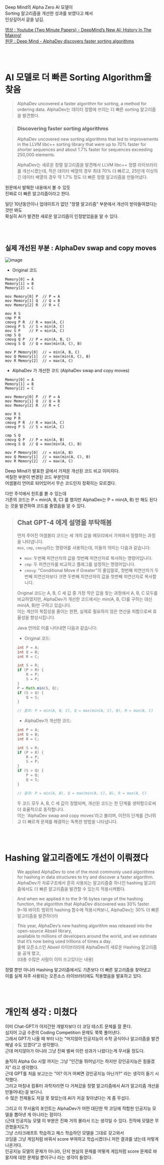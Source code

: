 Deep Mind의 Alpha Zero AI 모델이   
Sorting 알고리즘을 개선한 성과를 보였다고 해서  
인상깊어서 글을 남김.    

[영상 : Youtube (Two Minute Papers) - DeepMind’s New AI: History In The Making!](https://www.youtube.com/watch?v=n2qCry_o2Fs)  
[원문 : Deep Mind - AlphaDev discovers faster sorting algorithms](https://www.deepmind.com/blog/alphadev-discovers-faster-sorting-algorithms)  

<br><br>  

# AI 모델로 더 빠른 Sorting Algorithm을 찾음  

> AlphaDev uncovered a faster algorithm for sorting, a method for ordering data.
> AlphaDev는 데이터 정렬에 쓰이는 더 빠른 sorting 알고리즘을 발견했다.

> ### Discovering faster sorting algorithms
> AlphaDev uncovered new sorting algorithms that led to improvements in the LLVM libc++ sorting library
> that were up to 70% faster for shorter sequences and about 1.7% faster for sequences exceeding 250,000 elements.
>
> AlphaDev는 새로운 정렬 알고리즘을 발견해서 LLVM libc++ 정렬 라이브러리를 개선시켰는데,
> 적은 데이터 배열의 경우 최대 70% 더 빠르고, 25만개 이상의 긴 데이터 배열의 경우 약 1.7% 정도 더 빠른 정렬 알고리즘을 만들어냈다.
  
원문에서 발췌한 내용에서 볼 수 있듯  
진짜로 더 빠른 알고리즘이라고 한다.  

일단 10년동안이나 업데이트가 없던 "정렬 알고리즘" 부분에서 개선이 받아들여졌다는 것만 봐도  
확실히 AI가 발견한 새로운 알고리즘이 인정받았음을 알 수 있다.  
  
<br><br>  

## 실제 개선된 부분 : AlphaDev swap and copy moves
![image](https://github.com/PhysicksKim/TIL/assets/101965836/abedf111-b683-402c-b492-87b71466569c)  

- Original 코드

```Assembly 
Memory[0] = A
Memory[1] = B
Memory[2] = C

mov Memory[0] P  // P = A
mov Memory[1] Q  // Q = B
mov Memory[2] R  // R = C

mov R S
cmp P R
cmovg P R  // R = max(A, C)
cmovg P S  // S = min(A, C)
mov S P    // P = min(A, C)
cmp S Q
cmovg Q P  // P = min(A, B, C)
cmovg S Q  // Q = max(min(A, C), B)

mov P Memory[0]  // = min(A, B, C)
mov Q Memory[1]  // = max(min(A, C), B)
mov R Memory[2]  // = max(A, C)
```
  
- AlphaDev 가 개선한 코드 (AlphaDev swap and copy moves)  
  
```Assembly 
Memory[0] = A
Memory[1] = B
Memory[2] = C

mov Memory[0] P  // P = A
mov Memory[1] Q  // Q = B
mov Memory[2] R  // R = C

mov R S
cmp P R
cmovg P R  // R = max(A, C)
cmovg P S  // S = min(A, C)

cmp S Q
cmovg Q P  // P = min(A, B) 
cmovg S Q  // Q = max(min(A, C), B)

mov P Memory[0]  // = min(A, B)
mov Q Memory[1]  // = max(min(A, C), B)
mov R Memory[2]  // = max(A, C)
```

Deep Mind가 발표한 글에서 가져온 개선된 코드 비교 이미지다.  
색칠한 부분이 변경된 코드 부분인데  
어셈블리 언어로 되어있어서 무슨 코드인지 정확히는 모르겠다.  

다만 주석에서 힌트를 볼 수 있는데  
기존의 코드는 P = min(A, B, C) 를 했지만 
AlphaDev는 P = min(A, B) 만 해도 된다는 것을 발견하여 코드를 줄였음을 알 수 있다.  
  
> ## Chat GPT-4 에게 설명을 부탁해봄    
> 먼저 주어진 어셈블리 코드는 세 개의 값을 메모리에서 가져와서 정렬하는 과정을 나타냅니다.  
> `mov`, `cmp`, `cmovg`라는 명령어를 사용하는데, 이들의 의미는 다음과 같습니다:  
> 
> - `mov`: 두번째 피연산자의 값을 첫번째 피연산자로 복사하는 명령어입니다.  
> - `cmp`: 두 피연산자를 비교하고 플래그를 설정하는 명령어입니다.  
> - `cmovg`: "Conditional Move if Greater"의 줄임말로, 첫번째 피연산자가 두번째 피연산자보다 크면 두번째 피연산자의 값을 첫번째 피연산자로 복사합니다.  
> 
> Original 코드는 A, B, C 세 값 중 가장 작은 값을 찾는 과정에서 A, B, C 모두를 비교하였지만, AlphaDev가 개선한 코드에서는 min(A, B, C)를 구하는 대신 min(A, B)만 구하고 있습니다.  
> 이는 계산의 복잡성을 줄이는 한편, 실제로 필요하지 않은 연산을 피함으로써 효율성을 향상시킵니다.  
> 
> Java 언어로 이를 나타내면 다음과 같습니다:
> 
> - Original 코드:
> 
> ```java
> int P = A;
> int Q = B;
> int R = C;
> 
> int S = R;
> if (P > R) {
>     R = P;
>     S = P;
> }
> P = Math.min(S, Q);
> if (S > Q) {
>     Q = S;
> }
> 
> // 결과: P = min(A, B, C), Q = max(min(A, C), B), R = max(A, C)
> ```
> 
> - AlphaDev가 개선한 코드:  
>   
> ```java
> int P = A;
> int Q = B;
> int R = C;
> 
> int S = R;
> if (P > R) {
>     R = P;
>     S = P;
> }
> if (S > Q) {
>     P = Q;
>     Q = S;
> }
> 
> // 결과: P = min(A, B), Q = max(min(A, C), B), R = max(A, C)
> ```
> 
> 두 코드 모두 A, B, C 세 값이 정렬되며, 개선된 코드는 한 단계를 생략함으로써 더 효율적으로 동작합니다.  
> 이는 'AlphaDev swap and copy moves'라고 불리며, 이전의 단계를 건너뛰고 더 빠르게 문제를 해결하는 독특한 방법을 나타냅니다.  
  

  
<br><br>  

# Hashing 알고리즘에도 개선이 이뤄졌다  

> We applied AlphaDev to one of the most commonly used algorithms for hashing in data structures to try and discover a faster algorithm.
> AlphaDev가 자료구조에서 흔히 사용되는 알고리즘중 하나인 hashing 알고리즘에서도 더 빠른 알고리즘을 발견할 수 있는지 적용시켜봤다.
  
> And when we applied it to the 9-16 bytes range of the hashing function, the algorithm that AlphaDev discovered was 30% faster.
> 9~16 바이트 범위의 hashing 함수에 적용시켜보니, AlphaDev는 30% 더 빠른 알고리즘을 발견하더라

> This year, AlphaDev’s new hashing algorithm was released into the open-source Abseil library,  
> available to millions of developers around the world, and we estimate that it’s now being used trillions of times a day.     
> 올해 오픈소스인 Abseil 라이브러리에 AlphaDev의 새로운 Hashing 알고리즘을 공개 했고,  
> (대충 수많은 사람이 이미 쓰고있다는 내용)       
    
정렬 뿐만 아니라 Hashing 알고리즘에서도 기존보다 더 빠른 알고리즘을 찾아냈고  
이를 실제 자주 사용되는 오픈소스 라이브러리에도 적용했음을 발표하고 있다.  
  

<br><br>  

# 개인적 생각 : 미쳤다  
  
이미 Chat-GPT가 어지간한 개발자보다 더 코딩 테스트 문제를 잘 푼다.    
심지어 고급 수준의 Coding Competition 문제도 쭉쭉 풀어낸다.    
그래서 GPT가 나올 때 부터 나는 "머지않아 인공지능이 수학 공식이나 알고리즘을 발견해낼 수도 있겠다"고 생각했다.      
근데 머지않아가 아니라 그냥 진짜 벌써 이런 성과가 나왔다는게 무서울 정도다.  
  
솔직히 Alpha Go 시절 까지는 그냥 "인간을 뛰어넘기는 하지만 강인공지능은 힘들겠지" 라고 생각했다.       
근데 GPT를 처음 보고는는 "어? 이거 어쩌면 강인공지능 아닌가?" 라는 생각이 들기 시작했다.  
그리고 마침내 컴퓨터 과학자라면 다 거쳐갔을 정렬 알고리즘에서 AI가 알고리즘 개선을 만들어내는걸 보다니.  
수 많은 천재들도 저걸 못 찾았는데 AI가 저걸 찾아냈다는 게 좀 무섭다.    
  
그리고 이 무서움의 포인트는 
AlphaDev가 어떤 대단한 딱 코딩에 적합한 인공지능 모델을 뽑아낸 게 아니라는 점이다.   
(근데 인공지능 모델 이 부분은 진짜 거의 몰라서 드는 생각일 수 있다. 진작에 모델은 무관했을지도?)       
그냥 스타크래프트 학습하고 체스 학습하던 모델을 그대로 갖고와서  
코딩을 그냥 게임처럼 바꿔서 score 부여하고 학습시켰더니 저런 결과를 냈는데 저렇게 나온거다.      
인공지능 모델의 문제가 아니라, 단지 현실의 문제를 어떻게 게임처럼 score 문제로 바꿀지에 대한 문제일 뿐이구나 라는 생각이 들었다.  
